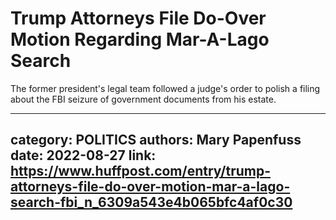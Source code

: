 # Trump Attorneys File Do-Over Motion Regarding Mar-A-Lago Search

The former president's legal team followed a judge's order to polish a filing about the FBI seizure of government documents from his estate.

---
category: POLITICS
authors: Mary Papenfuss
date: 2022-08-27
link: https://www.huffpost.com/entry/trump-attorneys-file-do-over-motion-mar-a-lago-search-fbi_n_6309a543e4b065bfc4af0c30
---
